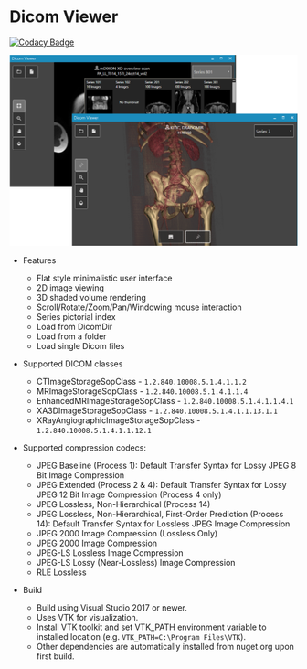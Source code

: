 # Dicom Viewer

[![Codacy Badge](https://api.codacy.com/project/badge/Grade/8b30fd5523f9450da9e95f2d4695ec10)](https://app.codacy.com/manual/martijn_5/dicom-viewer?utm_source=github.com&utm_medium=referral&utm_content=termijn/dicom-viewer&utm_campaign=Badge_Grade_Dashboard)

![DICOM viewer](.github/screenshot.png)

* Features
  * Flat style minimalistic user interface
  * 2D image viewing
  * 3D shaded volume rendering
  * Scroll/Rotate/Zoom/Pan/Windowing mouse interaction
  * Series pictorial index
  * Load from DicomDir
  * Load from a folder
  * Load single Dicom files

* Supported DICOM classes
  * CTImageStorageSopClass - `1.2.840.10008.5.1.4.1.1.2`
  * MRImageStorageSopClass - `1.2.840.10008.5.1.4.1.1.4`
  * EnhancedMRImageStorageSopClass - `1.2.840.10008.5.1.4.1.1.4.1`
  * XA3DImageStorageSopClass - `1.2.840.10008.5.1.4.1.1.13.1.1`
  * XRayAngiographicImageStorageSopClass - `1.2.840.10008.5.1.4.1.1.12.1`

* Supported compression codecs:
  * JPEG Baseline (Process 1): Default Transfer Syntax for Lossy JPEG 8 Bit Image Compression
  * JPEG Extended (Process 2 & 4): Default Transfer Syntax for Lossy JPEG 12 Bit Image Compression (Process 4 only)
  * JPEG Lossless, Non-Hierarchical (Process 14)
  * JPEG Lossless, Non-Hierarchical, First-Order Prediction (Process 14): Default Transfer Syntax for Lossless JPEG Image Compression
  * JPEG 2000 Image Compression (Lossless Only)
  * JPEG 2000 Image Compression
  * JPEG-LS Lossless Image Compression
  * JPEG-LS Lossy (Near-Lossless) Image Compression
  * RLE Lossless

* Build
  * Build using Visual Studio 2017 or newer.
  * Uses VTK for visualization.
  * Install VTK toolkit and set VTK_PATH environment variable to installed location (e.g. `VTK_PATH=C:\Program Files\VTK`).
  * Other dependencies are automatically installed from nuget.org upon first build.
